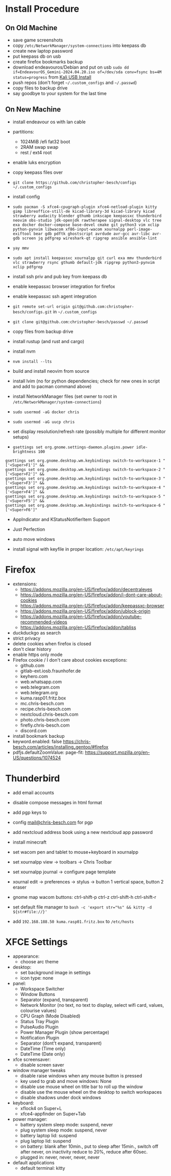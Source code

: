 # Install Procedure

## On Old Machine
- save game screenshots
- copy `/etc/NetworkManager/system-connections` into keepass db
- create new laptop password
- put keepass db on usb
- create firefox bookmarks backup
- download endeavouros/Debian and put on usb `sudo dd if=EndeavourOS_Gemini-2024.04.20.iso of=/dev/sda conv=fsync bs=4M status=progress`
    from [Kali USB Install](https://www.kali.org/docs/usb/live-usb-install-with-linux/#creating-a-bootable-kali-usb-drive-on-linux-dd-with-status)
- push repos (don't forget `~/.custom_configs` and `~/.passwd`)
- copy files to backup drive
- say goodbye to your system for the last time

## On New Machine
- install endeavour os with lan cable
- partitions:
    - 1024MiB  /efi fat32 boot
    - 2RAM      swap  swap
    - rest     /    ext4  root
- enable luks encryption

- copy keepass files over
- `git clone https://github.com/christopher-besch/configs ~/.custom_configs`
- install config
- `sudo pacman -S xfce4-cpugraph-plugin xfce4-netload-plugin kitty gimp libreoffice-still-de kicad-library-3d kicad-library kicad strawberry audacity blender gthumb inkscape keepassxc thunderbird neovim obs-studio jdk-openjdk rawtherapee signal-desktop vlc tree exa docker docker-compose base-devel cmake git python3 vim xclip python-pynvim libwacom xf86-input-wacom xournalpp perl-image-exiftool bear gdb pdftk ghostscript avrdude avr-gcc avr-libc avr-gdb screen jq pdfgrep wireshark-qt ripgrep ansible ansible-lint`
- `yay mmv`
- `sudo apt install keepassxc xournalpp git curl exa mmv thunderbird vlc strawberry rsync gthumb default-jdk ripgrep python3-pynvim xclip pdfgrep`

- install ssh priv and pub key from keepass db
- enable keepassxc browser integration for firefox
- enable keepassxc ssh agent integration
- `git remote set-url origin git@github.com:christopher-besch/configs.git` in `~/.custom_configs`
- `git clone git@github.com:christopher-besch/passwd ~/.passwd`

- copy files from backup drive
- install rustup (and rust and cargo)
- install nvm
- `nvm install --lts`
- build and install neovim from source
- install lvim (no for python dependencies; check for new ones in script and add to pacman command above)
- install NetworkManager files (set owner to root in `/etc/NetworkManager/system-connections`)
- `sudo usermod -aG docker chris`
- `sudo usermod -aG uucp chris`
- set display resolution/refresh rate (possibly multiple for different monitor setups)

- `gsettings set org.gnome.settings-daemon.plugins.power idle-brightness 100`

```
gsettings set org.gnome.desktop.wm.keybindings switch-to-workspace-1 "['<Super>F1']" &&
gsettings set org.gnome.desktop.wm.keybindings switch-to-workspace-2 "['<Super>F2']" &&
gsettings set org.gnome.desktop.wm.keybindings switch-to-workspace-3 "['<Super>F3']" &&
gsettings set org.gnome.desktop.wm.keybindings switch-to-workspace-4 "['<Super>F4']" &&
gsettings set org.gnome.desktop.wm.keybindings switch-to-workspace-5 "['<Super>F5']" &&
gsettings set org.gnome.desktop.wm.keybindings switch-to-workspace-6 "['<Super>F6']"
```
- AppIndicator and KStatusNotifierItem Support
- Just Perfection
- auto move windows

- install signal with keyfile in proper location: `/etc/apt/keyrings`

# Firefox
- extensions:
    - https://addons.mozilla.org/en-US/firefox/addon/decentraleyes
    - https://addons.mozilla.org/en-US/firefox/addon/i-dont-care-about-cookies
    - https://addons.mozilla.org/en-US/firefox/addon/keepassxc-browser
    - https://addons.mozilla.org/en-US/firefox/addon/ublock-origin
    - https://addons.mozilla.org/en-US/firefox/addon/youtube-recommended-videos
    - https://addons.mozilla.org/en-US/firefox/addon/tabliss
- duckduckgo as search
- strict privacy
- delete cookies when firefox is closed
- don't clear history
- enable https only mode
- Firefox cookie / I don't care about cookies exceptions:
    - github.com
    - gitlab-ext.iosb.fraunhofer.de
    - keyhero.com
    - web.whatsapp.com
    - web.telegram.com
    - web.telegram.org
    - kuma.rasp01.fritz.box
    - mc.chris-besch.com
    - recipe.chris-besch.com
    - nextcloud.chris-besch.com
    - photo.chris-besch.com
    - firefly.chris-besch.com
    - discord.com
- install bookmark backup
- keyword.enabled: false https://chris-besch.com/articles/installing_gentoo/#firefox
- pdfjs.defaultZoomValue: page-fit: https://support.mozilla.org/en-US/questions/1074524

# Thunderbird
- add email accounts
- disable compose messages in html format
- add pgp keys to
- config mail@chris-besch.com for pgp
- add nextcloud address book using a new nextcloud app password

- install minecraft

- set wacom pen and tablet to mouse+keyboard in xournalpp
- set xournalpp view -> toolbars -> Chris Toolbar
- set xournalpp journal -> configure page template
- xournal edit -> preferences -> stylus -> button 1 vertical space, button 2 eraser
- gnome map wacom buttons: ctrl-shift-p ctrl-z ctrl-shift-h ctrl-shift-r

- set default file manager to `bash -c 'export str="%s" && kitty -d ${str#file://}'`
- add `192.168.188.50 kuma.rasp01.fritz.box` to `/etc/hosts`

# XFCE Settings
- appearance:
    - choose arc theme
- desktop:
    - set background image in settings
    - icon type: none
- panel:
    - Workspace Switcher
    - Window Buttons
    - Separator (expand, transparent)
    - Network Monitor (no text, no text to display, select wifi card, values, colourise values)
    - CPU Graph (Mode Disabled)
    - Status Tray Plugin
    - PulseAudio Plugin
    - Power Manager Plugin (show percentage)
    - Notification Plugin
    - Separator (dont't expand, transparent)
    - DateTime (Time only)
    - DateTime (Date only)
- xfce screensaver:
    - disable screen saver
- window manager tweaks
    - disable raise windows when any mouse button is pressed
    - key used to grab and move windows: None
    - disable use mouse wheel on title bar to roll up the window
    - disable use the mouse wheel on the desktop to switch workspaces
    - disable shadows under dock windows
- keyboard:
    - xflock4 on Super+L
    - xfce4-appfinder on Super+Tab
- power manager:
    - battery system sleep mode: suspend, never
    - plug system sleep mode: suspend, never
    - battery laptop lid: suspend
    - plug laptop lid: suspend
    - on battery: blank after 10min., put to sleep after 15min., switch off after never, on inactivity reduce to 20%, reduce after 60sec.
    - plugged in: never, never, never, never
- default applications
    - default terminal: kitty
